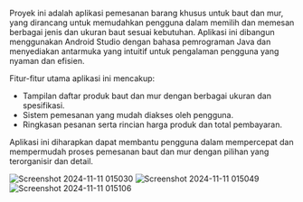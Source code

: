 Proyek ini adalah aplikasi pemesanan barang khusus untuk baut dan mur,
yang dirancang untuk memudahkan pengguna dalam memilih dan memesan berbagai jenis dan ukuran baut sesuai kebutuhan. 
Aplikasi ini dibangun menggunakan Android Studio dengan bahasa pemrograman Java dan menyediakan antarmuka yang intuitif untuk pengalaman pengguna yang nyaman dan efisien.

Fitur-fitur utama aplikasi ini mencakup: 

* Tampilan daftar produk baut dan mur dengan berbagai ukuran dan spesifikasi.
* Sistem pemesanan yang mudah diakses oleh pengguna.
* Ringkasan pesanan serta rincian harga produk dan total pembayaran.
  
Aplikasi ini diharapkan dapat membantu pengguna dalam mempercepat dan mempermudah proses pemesanan baut dan mur dengan pilihan yang terorganisir dan detail.


![Screenshot 2024-11-11 015030](https://github.com/user-attachments/assets/4ec45fdf-194f-49c8-b3af-4d5f04ed1417)
![Screenshot 2024-11-11 015049](https://github.com/user-attachments/assets/7bc93e1c-3128-4fd8-813d-3d61ac87c3d1)
![Screenshot 2024-11-11 015106](https://github.com/user-attachments/assets/637eb7fa-d9ef-46a0-8767-d668e76e5dfb)






